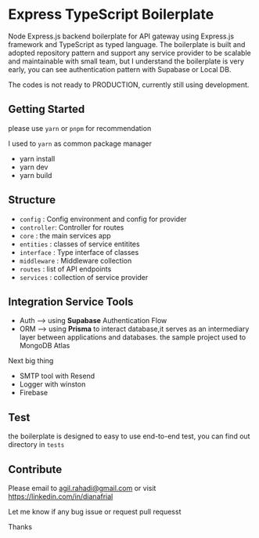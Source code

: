 # Express TypeScript Boilerplate

Node Express.js backend boilerplate for API gateway using Express.js framework and TypeScript as typed language. The boilerplate is built and adopted repository pattern and support any service provider to be scalable and maintainable with small team, but I understand the boilerplate is very early, you can see authentication pattern with Supabase or Local DB.

The codes is not ready to PRODUCTION, currently still using development.

## Getting Started 

please use `yarn` or `pnpm` for recommendation

I used to `yarn` as common package manager

- yarn install
- yarn dev
- yarn build


## Structure

- `config` : Config environment and config for provider
- `controller`: Controller for routes
- `core` : the main services app
- `entities` : classes of service entitites
- `interface` : Type interface of classes
- `middleware` : Middleware collection 
- `routes` : list of API endpoints 
- `services` : collection of service provider 

## Integration Service Tools

- Auth --> using **Supabase** Authentication Flow
- ORM --> using **Prisma** to  interact database,it serves as an intermediary layer between applications and databases. the sample project used to MongoDB Atlas

Next big thing
- SMTP tool with Resend
- Logger with winston
- Firebase


## Test 

the boilerplate is designed to easy to use end-to-end test, you can find out directory in `tests`

## Contribute

Please email to agil.rahadi@gmail.com or visit https://linkedin.com/in/dianafrial

Let me know if any bug issue or request pull requesst

Thanks
